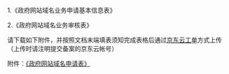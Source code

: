 1.《政府网站域名业务申请基本信息表》

2.《政府网站域名业务审核表》

请下载如下附件，并按照文档末端填表须知完成表格后通过[京东云工单](https://ticket.jdcloud.com/myorder/submit)方式上传（上传时请注明提交备案的京东云帐号）

附件：[《政府网站域名申请表》](https://beianwendang.s3.cn-north-1.jdcloud-oss.com/wendangxiazhai/zhengfuwangzyumingshuoming/%E6%94%BF%E5%BA%9C%E7%BD%91%E7%AB%99%E5%9F%9F%E5%90%8D%E4%B8%9A%E5%8A%A1%E5%AE%A1%E6%A0%B8%E8%A1%A8.docx)

